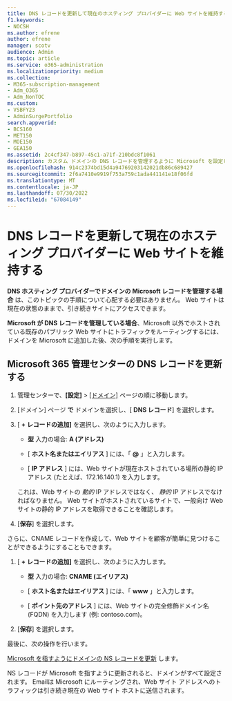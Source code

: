 ```yaml
---
title: DNS レコードを更新して現在のホスティング プロバイダーに Web サイトを維持する
f1.keywords:
- NOCSH
ms.author: efrene
author: efrene
manager: scotv
audience: Admin
ms.topic: article
ms.service: o365-administration
ms.localizationpriority: medium
ms.collection:
- M365-subscription-management
- Adm_O365
- Adm_NonTOC
ms.custom:
- VSBFY23
- AdminSurgePortfolio
search.appverid:
- BCS160
- MET150
- MOE150
- GEA150
ms.assetid: 2c4cf347-b897-45c1-a71f-210bdc8f1061
description: カスタム ドメインの DNS レコードを管理するように Microsoft を設定している場合は、Microsoft 以外でホストされている既存のパブリック Web サイトにトラフィックをルーティングする方法について説明します。
ms.openlocfilehash: 914c2374bd15d4a94769203142021db86c689427
ms.sourcegitcommit: 2f6a7410e9919f753a759c1ada441141e18f06fd
ms.translationtype: MT
ms.contentlocale: ja-JP
ms.lasthandoff: 07/30/2022
ms.locfileid: "67084149"
---
```

# <a name="update-dns-records-to-keep-your-website-with-your-current-hosting-provider"></a>DNS レコードを更新して現在のホスティング プロバイダーに Web サイトを維持する

 **DNS ホスティング プロバイダーでドメインの Microsoft レコードを管理する場合** は、このトピックの手順について心配する必要はありません。 Web サイトは現在の状態のままで、引き続きサイトにアクセスできます。 
  
 **Microsoft が DNS レコードを管理している場合**、Microsoft 以外でホストされている既存のパブリック Web サイトにトラフィックをルーティングするには、ドメインを Microsoft に追加した後、次の手順を実行します。 
  
## <a name="update-dns-records-in-the-microsoft-365-admin-center"></a>Microsoft 365 管理センターの DNS レコードを更新する
1. 管理センターで、**[設定]** \> <a href="https://go.microsoft.com/fwlink/p/?linkid=834818" target="_blank">[ドメイン]</a> ページの順に移動します。

1. [ドメイン] ページ **で** ドメインを選択し、[ **DNS レコード**] を選択します。

1. [ **+ レコードの追加]** を選択し、次のように入力します。 
    
   - **型** 入力の場合: **A (アドレス)**
    
   - [ **ホスト名またはエイリアス** ] には、「 **@** 」と入力します。
    
   - [ **IP アドレス** ] には、Web サイトが現在ホストされている場所の静的 IP アドレス (たとえば、172.16.140.1) を入力します。 
    
   これは、Web サイトの *動的*  IP アドレスではなく、  *静的*  IP アドレスでなければなりません。 Web サイトがホストされているサイトで、一般向け Web サイトの静的 IP アドレスを取得できることを確認します。 
    
1. [**保存**] を選択します。 
    
さらに、CNAME レコードを作成して、Web サイトを顧客が簡単に見つけることができるようにすることもできます。
  
1. [ **+ レコードの追加]** を選択し、次のように入力します。 
    
   - **型** 入力の場合: **CNAME (エイリアス)**
    
   - [ **ホスト名またはエイリアス** ] には、「 **www** 」と入力します。
    
   - [ **ポイント先のアドレス** ] には、Web サイトの完全修飾ドメイン名 (FQDN) を入力します (例: contoso.com)。 
    
2. [**保存**] を選択します。 
    
最後に、次の操作を行います。
  
[Microsoft を指すようにドメインの NS レコードを更新](../setup/add-domain.md) します。 
  
NS レコードが Microsoft を指すように更新されると、ドメインがすべて設定されます。 Emailは Microsoft にルーティングされ、Web サイト アドレスへのトラフィックは引き続き現在の Web サイト ホストに送信されます。
